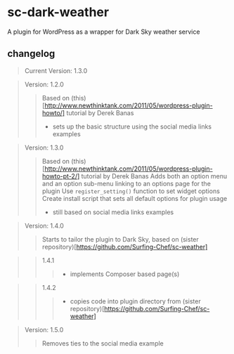 # sc-dark-weather #
A plugin for WordPress as a wrapper for Dark Sky weather service  
## changelog ##
> Current Version: 1.3.0  

> Version: 1.2.0  
> > Based on (this)[http://www.newthinktank.com/2011/05/wordpress-plugin-howto/] tutorial by Derek Banas
> > - sets up the basic structure using the social media links examples  

> Version: 1.3.0  
> > Based on (this)[http://www.newthinktank.com/2011/05/wordpress-plugin-howto-pt-2/] tutorial by Derek Banas
> > Adds both an option menu and an option sub-menu linking to an options page for the plugin
> > Use `register_setting()` function to set widget options
> > Create install script that sets all default options for plugin usage
> > - still based on social media links examples  

> Version: 1.4.0  
> > Starts to tailor the plugin to Dark Sky, based on (sister repository)[https://github.com/Surfing-Chef/sc-weather]

> > 1.4.1  
> > > - implements Composer based page(s)  

> > 1.4.2  
> > > - copies code into plugin directory from (sister repository)[https://github.com/Surfing-Chef/sc-weather]  

> Version: 1.5.0  
> > Removes ties to the social media example  
